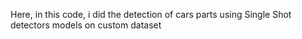 Here, in this code, i did the detection of cars parts using Single Shot detectors models on custom dataset
